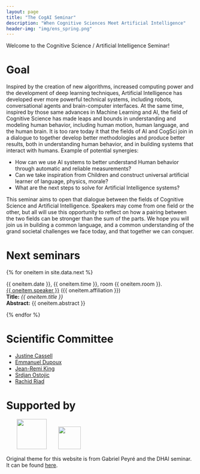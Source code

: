 ```yaml
---
layout: page
title: "The CogAI Seminar"
description: "When Cognitive Sciences Meet Artificial Intelligence"
header-img: "img/ens_spring.png"
---
```


Welcome to the Cognitive Science / Artificial Intelligence Seminar!



Goal
============================

Inspired by the creation of new algorithms, increased computing power and the development of deep learning techniques, Artificial Intelligence has developed ever more powerful technical systems, including robots, conversational agents and brain-computer interfaces. At the same time, inspired by those same advances in Machine Learning and AI, the field of Cognitive Science has made leaps and bounds in understanding and modeling human behavior, including human motion, human language, and the human brain.
It is too rare today it that the fields of AI and CogSci join in a dialogue to together develop better methodologies and produce better results, both in understanding human behavior, and in building systems that interact with humans.
Example of potential synergies:
- How can we use AI systems to better understand Human behavior through automatic and reliable measurements?
- Can we take inspiration from Children and construct universal artificial learner of language, physics, morale?
- What are the next steps to solve for Artificial Intelligence systems?


This seminar aims to open that dialogue between the fields of Cognitive Science and Artificial Intelligence. Speakers may come from one field or the other, but all will use this opportunity to reflect on how a pairing between the two fields can be stronger than the sum of the parts. We hope you will join us in building a common language, and a common understanding of the grand societal challenges we face today, and that together we can conquer.


Next seminars
===========================


{% for oneitem in site.data.next %}
<p>
  {{ oneitem.date }}, {{ oneitem.time }}, room {{ oneitem.room }}.<br/>
  <a href="{{ oneitem.url }}">{{ oneitem.speaker }}</a>  ({{ oneitem.affiliation }})<br/>
  <b>Title:</b> <i>{{ oneitem.title }}</i><br/>
  <b>Abstract:</b> {{ oneitem.abstract }}
  </p>
{% endfor %}


Scientific Committee
============================

- [Justine Cassell](http://www.justinecassell.com/)
- [Emmanuel Dupoux](http://www.lscp.net/persons/dupoux/indexfr.html)
- [Jean-Remi King](https://kingjr.github.io/)
- [Srdjan Ostojic](https://lnc2.dec.ens.fr/en/member/655/srdjan-ostojic)
- [Rachid Riad](https://rachine.github.io/)


Supported by
===========================


<p align="center">

&nbsp;&nbsp;&nbsp;&nbsp;&nbsp;&nbsp;
<a href="http://www.ens.fr">
<img height="80" src="img/logo-ens.jpg"/></a>
&nbsp;&nbsp;&nbsp;&nbsp;&nbsp;&nbsp;
<a href="https://prairie-institute.fr">
<img height="60" src="img/logo-prairie.png"/></a>



</p>

Original theme for this website is from Gabriel Peyré and the DHAI seminar.
It can be found [here](https://dhai-seminar.github.io/).
